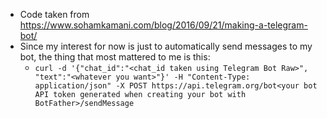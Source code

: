 - Code taken from https://www.sohamkamani.com/blog/2016/09/21/making-a-telegram-bot/
- Since my interest for now is just to automatically send messages to my bot, the thing that most mattered to me is this:
    - `curl -d '{"chat_id":"<chat_id taken using Telegram Bot Raw>", "text":"<whatever you want>"}' -H "Content-Type: application/json" -X POST https://api.telegram.org/bot<your bot API token generated when creating your bot with BotFather>/sendMessage`